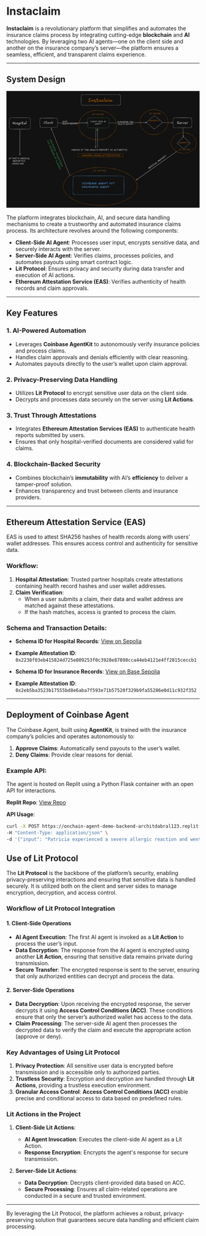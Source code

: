 # Instaclaim

**Instaclaim** is a revolutionary platform that simplifies and automates the insurance claims process by integrating cutting-edge **blockchain** and **AI** technologies. By leveraging two AI agents—one on the client side and another on the insurance company’s server—the platform ensures a seamless, efficient, and transparent claims experience.

---

## System Design

<p align="center">
  <img src="./public/SystemDesign.jpg" alt="Instaclaim width="800">
</p>

The platform integrates blockchain, AI, and secure data handling mechanisms to create a trustworthy and automated insurance claims process. Its architecture revolves around the following components:

- **Client-Side AI Agent**: Processes user input, encrypts sensitive data, and securely interacts with the server.
- **Server-Side AI Agent**: Verifies claims, processes policies, and automates payouts using smart contract logic.
- **Lit Protocol**: Ensures privacy and security during data transfer and execution of AI actions.
- **Ethereum Attestation Service (EAS)**: Verifies authenticity of health records and claim approvals.

---

## Key Features

### 1. **AI-Powered Automation**

- Leverages **Coinbase AgentKit** to autonomously verify insurance policies and process claims.
- Handles claim approvals and denials efficiently with clear reasoning.
- Automates payouts directly to the user’s wallet upon claim approval.

### 2. **Privacy-Preserving Data Handling**

- Utilizes **Lit Protocol** to encrypt sensitive user data on the client side.
- Decrypts and processes data securely on the server using **Lit Actions**.

### 3. **Trust Through Attestations**

- Integrates **Ethereum Attestation Services (EAS)** to authenticate health reports submitted by users.
- Ensures that only hospital-verified documents are considered valid for claims.

### 4. **Blockchain-Backed Security**

- Combines blockchain’s **immutability** with AI’s **efficiency** to deliver a tamper-proof solution.
- Enhances transparency and trust between clients and insurance providers.

---

## Ethereum Attestation Service (EAS)

EAS is used to attest SHA256 hashes of health records along with users’ wallet addresses. This ensures access control and authenticity for sensitive data.

### Workflow:

1. **Hospital Attestation**: Trusted partner hospitals create attestations containing health record hashes and user wallet addresses.
2. **Claim Verification**:
   - When a user submits a claim, their data and wallet address are matched against these attestations.
   - If the hash matches, access is granted to process the claim.

### Schema and Transaction Details:

- **Schema ID for Hospital Records**:
  [View on Sepolia](https://sepolia.easscan.org/schema/view/0x779d51ae429a271b4384453f955b4620375cbc8e727b43c1f4306aab9409038f)
- **Example Attestation ID**:
  `0x2238f03eb415824d725e809253f0c3928e87898cca44eb4121e4ff2815ceccb1`

- **Schema ID for Insurance Records**:
  [View on Base Sepolia](https://base-sepolia.easscan.org/schema/view/0x80eb3e1cd8df4b058822ed156660dbc73753f36efaa1be495a7c8ef40086ecde)
- **Example Attestation ID**:
  `0x2eb5ba3523b17555bd8e6aba7f593e71b57520f329b9fa55286e0d11c932f352`

---

## Deployment of Coinbase Agent

The Coinbase Agent, built using **AgentKit**, is trained with the insurance company’s policies and operates autonomously to:

1. **Approve Claims**: Automatically send payouts to the user’s wallet.
2. **Deny Claims**: Provide clear reasons for denial.

### Example API:

The agent is hosted on Replit using a Python Flask container with an open API for interactions.

**Replit Repo**:
[View Repo](https://replit.com/@architdabral123/onchain-agent-demo-backend?v=1)

**API Usage**:

```bash
curl -X POST https://onchain-agent-demo-backend-architdabral123.replit.app/api/chat \
-H "Content-Type: application/json" \
-d '{"input": "Patricia experienced a severe allergic reaction and went to an emergency room for treatment. The treatment was deemed medically necessary by the attending physician. No coverage limits have been exceeded. Cost of Treatment: 0.002 Wallet: 0xfcd1e86925C9c066d31AacC78c9e7De32b4574Ae", "conversation_id": 0}'
```

## Use of Lit Protocol

The **Lit Protocol** is the backbone of the platform’s security, enabling privacy-preserving interactions and ensuring that sensitive data is handled securely. It is utilized both on the client and server sides to manage encryption, decryption, and access control.

### Workflow of Lit Protocol Integration

#### 1. **Client-Side Operations**

- **AI Agent Execution**: The first AI agent is invoked as a **Lit Action** to process the user’s input.
- **Data Encryption**: The response from the AI agent is encrypted using another **Lit Action**, ensuring that sensitive data remains private during transmission.
- **Secure Transfer**: The encrypted response is sent to the server, ensuring that only authorized entities can decrypt and process the data.

#### 2. **Server-Side Operations**

- **Data Decryption**: Upon receiving the encrypted response, the server decrypts it using **Access Control Conditions (ACC)**. These conditions ensure that only the server’s authorized wallet has access to the data.
- **Claim Processing**: The server-side AI agent then processes the decrypted data to verify the claim and execute the appropriate action (approve or deny).

### Key Advantages of Using Lit Protocol

1. **Privacy Protection**: All sensitive user data is encrypted before transmission and is accessible only to authorized parties.
2. **Trustless Security**: Encryption and decryption are handled through **Lit Actions**, providing a trustless execution environment.
3. **Granular Access Control**: **Access Control Conditions (ACC)** enable precise and conditional access to data based on predefined rules.

### Lit Actions in the Project

1. **Client-Side Lit Actions**:

   - **AI Agent Invocation**: Executes the client-side AI agent as a Lit Action.
   - **Response Encryption**: Encrypts the agent's response for secure transmission.

2. **Server-Side Lit Actions**:
   - **Data Decryption**: Decrypts client-provided data based on ACC.
   - **Secure Processing**: Ensures all claim-related operations are conducted in a secure and trusted environment.

---

By leveraging the Lit Protocol, the platform achieves a robust, privacy-preserving solution that guarantees secure data handling and efficient claim processing.